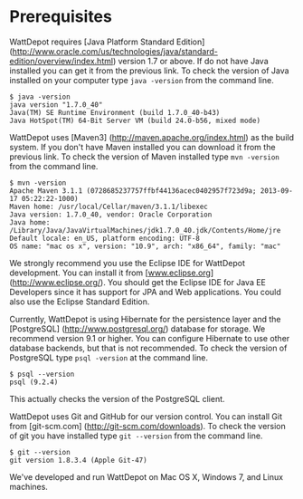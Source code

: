 # Prerequisites

WattDepot requires [Java Platform Standard Edition]
(http://www.oracle.com/us/technologies/java/standard-edition/overview/index.html) version 1.7 or
above. If do not have Java installed you can get it from the previous link. To check the version of
Java installed on your computer type `java -version` from the command line.

    $ java -version
    java version "1.7.0_40"
    Java(TM) SE Runtime Environment (build 1.7.0_40-b43)
    Java HotSpot(TM) 64-Bit Server VM (build 24.0-b56, mixed mode)
    

WattDepot uses [Maven3] (http://maven.apache.org/index.html) as the build system. If you don't have
Maven installed you can download it from the previous link. To check the version of Maven installed
type `mvn -version` from the command line.

    $ mvn -version
    Apache Maven 3.1.1 (0728685237757ffbf44136acec0402957f723d9a; 2013-09-17 05:22:22-1000)
    Maven home: /usr/local/Cellar/maven/3.1.1/libexec
    Java version: 1.7.0_40, vendor: Oracle Corporation
    Java home: /Library/Java/JavaVirtualMachines/jdk1.7.0_40.jdk/Contents/Home/jre
    Default locale: en_US, platform encoding: UTF-8
    OS name: "mac os x", version: "10.9", arch: "x86_64", family: "mac"

We strongly recommend you use the Eclipse IDE for WattDepot development. You can install it from [www.eclipse.org]
(http://www.eclipse.org/). You should get the Eclipse IDE for Java EE Developers since it has
support for JPA and Web applications. You could also use the Eclipse Standard Edition.

Currently, WattDepot is using Hibernate for the persistence layer and the [PostgreSQL]
(http://www.postgresql.org/) database for storage. We recommend version 9.1 or higher. You can
configure Hibernate to use other database backends, but that is not recommended. To check the
version of PostgreSQL type `psql -version` at the command line.

    $ psql --version
    psql (9.2.4)

This actually checks the version of the PostgreSQL client.

WattDepot uses Git and GitHub for our version control. You can install Git from [git-scm.com]
(http://git-scm.com/downloads). To check the version of git you have installed type `git --version`
from the command line.

    $ git --version
    git version 1.8.3.4 (Apple Git-47)

We've developed and run WattDepot on Mac OS X, Windows 7, and Linux machines.
